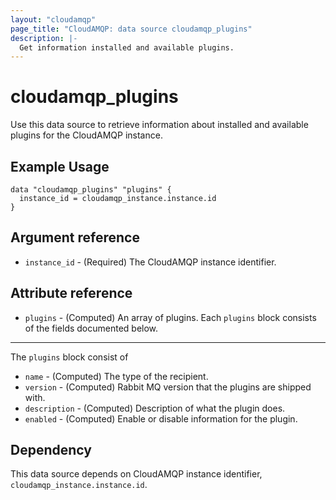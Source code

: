 ```yaml
---
layout: "cloudamqp"
page_title: "CloudAMQP: data source cloudamqp_plugins"
description: |-
  Get information installed and available plugins.
---
```


# cloudamqp_plugins

Use this data source to retrieve information about installed and available plugins for the CloudAMQP instance.

## Example Usage

```hcl
data "cloudamqp_plugins" "plugins" {
  instance_id = cloudamqp_instance.instance.id
}
```

## Argument reference

* `instance_id` - (Required) The CloudAMQP instance identifier.

## Attribute reference

* `plugins` - (Computed) An array of plugins. Each `plugins` block consists of the fields documented below.

___

The `plugins` block consist of

* `name`        - (Computed) The type of the recipient.
* `version`     - (Computed) Rabbit MQ version that the plugins are shipped with.
* `description` - (Computed) Description of what the plugin does.
* `enabled`     - (Computed) Enable or disable information for the plugin.

## Dependency

This data source depends on CloudAMQP instance identifier, `cloudamqp_instance.instance.id`.
